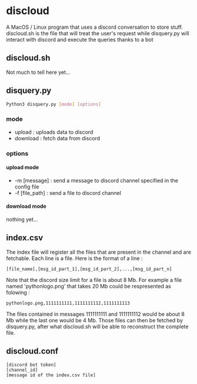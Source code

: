 # discloud

A MacOS / Linux program that uses a discord conversation to store stuff.
discloud.sh is the file that will treat the user's request while disquery.py will interact with discord and execute the queries thanks to a bot


## discloud.sh

Not much to tell here yet...


## disquery.py

```bash
Python3 disquery.py [mode] [options]
```
### mode

- upload : uploads data to discord
- download : fetch data from discord

### options

#### upload mode

- -m [message] : send a message to discord channel specified in the config file
- -f [file_path] : send a file to discord channel

#### download mode

nothing yet...


## index.csv

The index file will register all the files that are present in the channel and are fetchable.
Each line is a file. Here is the format of a line :

```
[file_name],[msg_id_part_1],[msg_id_part_2],...,[msg_id_part_n]
```

Note that the discord size limit for a file is about 8 Mb.
For example a file named 'pythonlogo.png' that takes 20 Mb could be respresented as folowing :

```
pythonlogo.png,1111111111,1111111112,1111111113
```

The files contained in messages 1111111111 and 1111111112 would be about 8 Mb while the last one would be 4 Mb.
Those files can then be fetched by disquery.py, after what discloud.sh will be able to reconstruct the complete file.


## discloud.conf

```
[discord bot token]
[channel_id]
[message id of the index.csv file]
```

